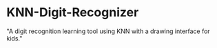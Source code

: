 # KNN-Digit-Recognizer
"A digit recognition learning tool using KNN with a drawing interface for kids."

